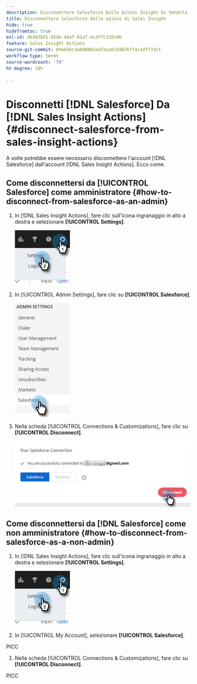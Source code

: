 ```yaml
---
description: Disconnettere Salesforce Dalle Azioni Insight Di Vendita - Documenti Marketo - Documentazione Del Prodotto
title: Disconnettere Salesforce dalle azioni di Sales Insight
hide: true
hidefromtoc: true
exl-id: 4b3838d1-92de-4baf-81af-4cd7fc316c06
feature: Sales Insight Actions
source-git-commit: 09a656c3a0d0002edfa1a61b987bff4c1dff33cf
workflow-type: tm+mt
source-wordcount: '79'
ht-degree: 10%

---
```


# Disconnetti [!DNL Salesforce] Da [!DNL Sales Insight Actions] {#disconnect-salesforce-from-sales-insight-actions}

A volte potrebbe essere necessario disconnettere l&#39;account [!DNL Salesforce] dall&#39;account [!DNL Sales Insight Actions]. Ecco come.

## Come disconnettersi da [!UICONTROL Salesforce] come amministratore {#how-to-disconnect-from-salesforce-as-an-admin}

1. In [!DNL Sales Insight Actions], fare clic sull&#39;icona ingranaggio in alto a destra e selezionare **[!UICONTROL Settings]**.

   ![](assets/disconnect-salesforce-from-sales-insight-actions-1.png)

1. In [!UICONTROL Admin Settings], fare clic su **[!UICONTROL Salesforce]**.

   ![](assets/disconnect-salesforce-from-sales-insight-actions-2.png)

1. Nella scheda [!UICONTROL Connections & Customizations], fare clic su **[!UICONTROL Disconnect]**.

   ![](assets/disconnect-salesforce-from-sales-insight-actions-3.png)

## Come disconnettersi da [!DNL Salesforce] come non amministratore {#how-to-disconnect-from-salesforce-as-a-non-admin}

1. In [!DNL Sales Insight Actions], fare clic sull&#39;icona ingranaggio in alto a destra e selezionare **[!UICONTROL Settings]**.

   ![](assets/disconnect-salesforce-from-sales-insight-actions-4.png)

1. In [!UICONTROL My Account], selezionare **[!UICONTROL Salesforce]**.

PICC

1. Nella scheda [!UICONTROL Connections & Customizations], fare clic su **[!UICONTROL Disconnect]**.

PICC
